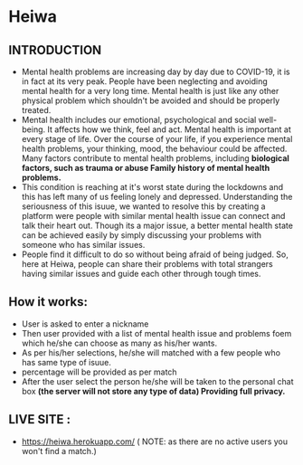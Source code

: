 # Heiwa
## INTRODUCTION
- Mental health problems are increasing day by day due to COVID-19, it is in fact at its very peak. People have been neglecting and avoiding mental health for a very long time. Mental health is just like any other physical problem which shouldn't be avoided and should be properly treated.
- Mental health includes our emotional, psychological and social well-being. It affects how we think, feel and act. Mental health is important at every stage of life. Over the course of your life, if you experience mental health problems, your thinking, mood, the behaviour could be affected. Many factors contribute to mental health problems, including **biological factors, such as trauma or abuse Family history of mental health problems.**
- This condition is reaching at it's worst state during the lockdowns and this has left many of us feeling lonely and depressed. Understanding the seriousness of this isuue, we wanted to resolve this by creating a platform were people with similar mental health issue can connect and talk their heart out. Though its a major issue, a better mental health state can be achieved easily by simply discussing your problems with someone who has similar issues.
- People find it difficult to do so without being afraid of being judged. So, here at Heiwa, people can share their problems with total strangers having similar issues and guide each other through tough times.
## How it works:
- User is asked to enter a nickname
- Then user provided with a list of mental health issue and problems foem which he/she can choose as many as his/her wants.
- As per his/her selections, he/she will matched with a few people who has same type of isuue.
- percentage will be provided as per match
- After the user select the person he/she will be taken to the personal chat box
**(the server will not store any type of data) Providing full privacy.**
## LIVE SITE :
- https://heiwa.herokuapp.com/
( NOTE: as there are no active users you won't find a match.)
